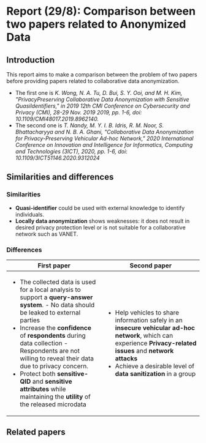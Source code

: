 # **Report (29/8): Comparison between two papers related to Anonymized Data**
## **Introduction**
This report aims to make a comparison between the problem of two papers before providing papers related to collaborative data anonymization.
- The first one is _K. Wong, N. A. Tu, D. Bui, S. Y. Ooi, and M. H. Kim, "PrivacyPreserving Collaborative Data Anonymization with Sensitive QuasiIdentifiers," in 2019 12th CMI Conference on Cybersecurity and
Privacy (CMI), 28-29 Nov. 2019 2019, pp. 1-6, doi: 10.1109/CMI48017.2019.8962140._
- The second one is _T. Nandy, M. Y. I. B. Idris, R. M. Noor, S. Bhattacharyya and N. B. A. Ghani, "Collaborative Data Anonymization for Privacy-Preserving Vehicular Ad-hoc Network," 2020 International Conference on Innovation and Intelligence for Informatics, Computing and Technologies (3ICT), 2020, pp. 1-6, doi: 10.1109/3ICT51146.2020.9312024_
## **Similarities and differences**
### **Similarities**
- **Quasi-identifier** could be used with external knowledge to identify individuals.
- **Locally data anonymization** shows weaknesses: it does not result in desired privacy protection level or is not suitable for a collaborative network such as VANET.
### **Differences**

|First paper|Second paper|
|-|-|
|<ul><li>The collected data is used for a local analysis to support a **query-answer system**. - No data should be leaked to external parties</li><li>Increase the **confidence** of **respondents** during data collection - Respondents are not willing to reveal their data due to privacy concern.</li><li> Protect both **sensitive-QID** and **sensitive attributes** while maintaining the **utility** of the released microdata</li></ul>|<ul><li>Help vehicles to share information safely in an **insecure vehicular ad-hoc network**, which can experience **Privacy-related issues** and **network attacks**</li><li>Achieve a desirable level of **data sanitization** in a group</li></ul>|

## **Related papers**
